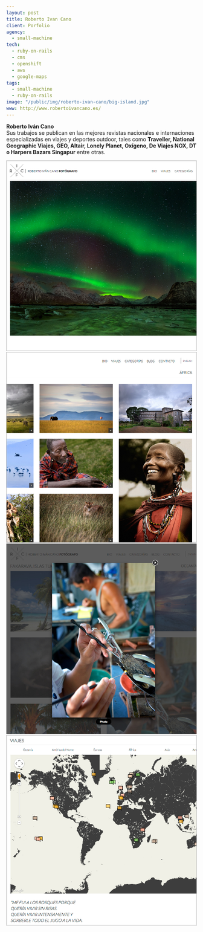 ```yaml
---
layout: post
title: Roberto Ivan Cano
client: Porfolio
agency:
  - small-machine
tech:
  - ruby-on-rails
  - cms
  - openshift
  - aws
  - google-maps
tags:
  - small-machine
  - ruby-on-rails
image: "/public/img/roberto-ivan-cano/big-island.jpg"
www: http://www.robertoivancano.es/
---
```


<p class="text">
<strong>Roberto Iv&aacute;n Cano</strong><br/>
Sus trabajos se publican en las mejores revistas nacionales e internaciones especializadas en viajes y deportes outdoor, tales como <strong>Traveller, National Geographic Viajes, GEO, Altair, Lonely Planet, Oxígeno, De Viajes NOX, DT o Harpers Bazars Singapur</strong> entre otras.
</p>

<img src="/public/img/roberto-ivan-cano/roberto-ivan-cano-01.jpg" />
<img src="/public/img/roberto-ivan-cano/roberto-ivan-cano-02.jpg" />
<img src="/public/img/roberto-ivan-cano/roberto-ivan-cano-03.jpg" />
<img src="/public/img/roberto-ivan-cano/roberto-ivan-cano-04.jpg" />
